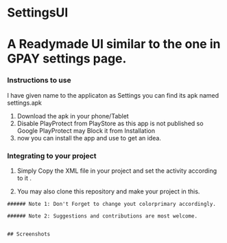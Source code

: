# SettingsUI
# A Readymade UI similar to the one in GPAY settings page.

### Instructions to use

I have given name to the applicaton as Settings you can find its apk named settings.apk

1. Download the apk  in your phone/Tablet
2. Disable PlayProtect from PlayStore as this app is not published so Google PlayProtect may Block it from Installation
3. now you can install the app and use to get an idea.

### Integrating to your project

1. Simply Copy the XML file in your project and set the activity according to it .  

2. You may also clone this repository and make your project in this.
```
###### Note 1: Don't Forget to change yout colorprimary accordingly.

###### Note 2: Suggestions and contributions are most welcome.


## Screenshots
